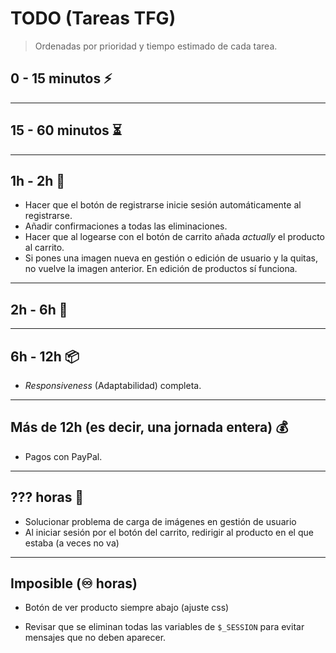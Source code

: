 # TODO (Tareas TFG)

> Ordenadas por prioridad y tiempo estimado de cada tarea.

## 0 - 15 minutos ⚡️

<hr>

## 15 - 60 minutos ⏳

<hr>

## 1h - 2h 🔄

- Hacer que el botón de registrarse inicie sesión automáticamente al registrarse.
- Añadir confirmaciones a todas las eliminaciones.
- Hacer que al logearse con el botón de carrito añada *actually* el producto al carrito.
- Si pones una imagen nueva en gestión o edición de usuario y la quitas, no vuelve la imagen anterior. En edición de productos sí funciona.

<hr>

## 2h - 6h 🎨

<hr>

## 6h - 12h 📦

- *Responsiveness* (Adaptabilidad) completa.

<hr>

## Más de 12h (es decir, una jornada entera) 💰

- Pagos con PayPal.

<hr>

## ??? horas 🐛

- Solucionar problema de carga de imágenes en gestión de usuario
- Al iniciar sesión por el botón del carrito, redirigir al producto en el que estaba (a veces no va)

<hr>

## Imposible (♾️ horas) 

- Botón de ver producto siempre abajo (ajuste css)

<div style="page-break-after: always;"></div>

- Revisar que se eliminan todas las variables de `$_SESSION` para evitar mensajes que no deben aparecer.